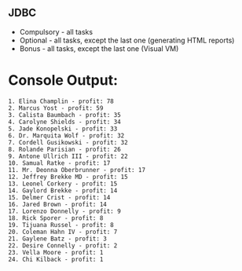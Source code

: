 ## JDBC

- Compulsory - all tasks
- Optional - all tasks, except the last one (generating HTML reports)
- Bonus - all tasks, except the last one (Visual VM)


# Console Output:
    1. Elina Champlin - profit: 78
    2. Marcus Yost - profit: 59
    3. Calista Baumbach - profit: 35
    4. Carolyne Shields - profit: 34
    5. Jade Konopelski - profit: 33
    6. Dr. Marquita Wolf - profit: 32
    7. Cordell Gusikowski - profit: 32
    8. Rolande Parisian - profit: 26
    9. Antone Ullrich III - profit: 22
    10. Samual Ratke - profit: 17
    11. Mr. Deonna Oberbrunner - profit: 17
    12. Jeffrey Brekke MD - profit: 15
    13. Leonel Corkery - profit: 15
    14. Gaylord Brekke - profit: 14
    15. Delmer Crist - profit: 14
    16. Jared Brown - profit: 14
    17. Lorenzo Donnelly - profit: 9
    18. Rick Sporer - profit: 8
    19. Tijuana Russel - profit: 8
    20. Coleman Hahn IV - profit: 7
    21. Gaylene Batz - profit: 3
    22. Desire Connelly - profit: 2
    23. Vella Moore - profit: 1
    24. Chi Kilback - profit: 1
